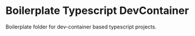 # Boilerplate Typescript DevContainer

Boilerplate folder for dev-container based typescript projects.
